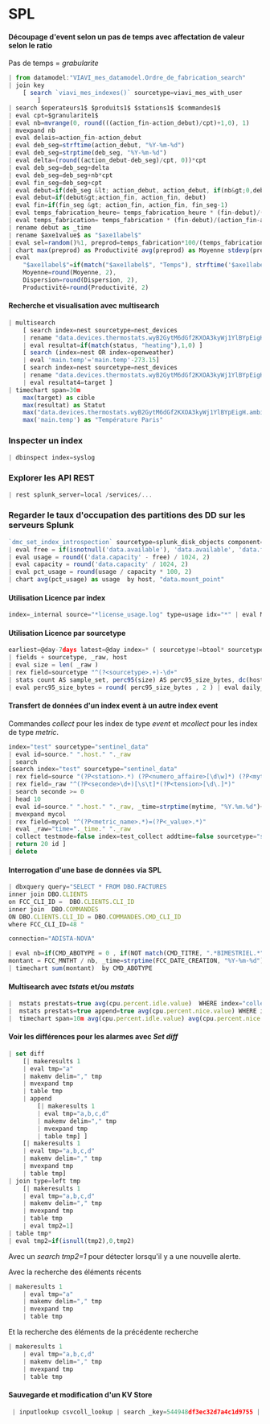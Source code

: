 # SPL

#### Découpage d'event selon un pas de temps avec affectation de valeur selon le ratio
Pas de temps = $grabularite$

```javascript
| from datamodel:"VIAVI_mes_datamodel.Ordre_de_fabrication_search" 
| join key 
    [ search `viavi_mes_indexes()` sourcetype=viavi_mes_with_user 
        ] 
| search $operateurs1$ $produits1$ $stations1$ $commandes1$ 
| eval cpt=$granularite1$ 
| eval nb=mvrange(0, round(((action_fin-action_debut)/cpt)+1,0), 1) 
| mvexpand nb 
| eval delais=action_fin-action_debut
| eval deb_seg=strftime(action_debut, "%Y-%m-%d") 
| eval deb_seg=strptime(deb_seg, "%Y-%m-%d")
| eval delta=(round((action_debut-deb_seg)/cpt, 0))*cpt
| eval deb_seg=deb_seg+delta
| eval deb_seg=deb_seg+nb*cpt
| eval fin_seg=deb_seg+cpt
| eval debut=if(deb_seg &lt; action_debut, action_debut, if(nb&gt;0,deb_seg, action_debut))
| eval debut=if(debut&gt;action_fin, action_fin, debut)
| eval fin=if(fin_seg &gt; action_fin, action_fin, fin_seg-1)
| eval temps_fabrication_heure= temps_fabrication_heure * (fin-debut)/(action_fin-action_debut), temps_interruption_heure= temps_interruption_heure * (fin-debut)/(action_fin-action_debut)
| eval temps_fabrication= temps_fabrication * (fin-debut)/(action_fin-action_debut), temps_interruption= temps_interruption * (fin-debut)/(action_fin-action_debut), temps_encyclage= temps_encyclage * (fin-debut)/(action_fin-action_debut)
| rename debut as _time
| rename $axe1value$ as "$axe1label$" 
| eval sel=random()%1, preprod=temps_fabrication*100/(temps_fabrication+(random()%1000*if(sel==0, 1, -1))) 
| chart max(preprod) as Productivité avg(preprod) as Moyenne stdevp(preprod) as Dispersion by "$axe1label$" $span1$ 
| eval 
    "$axe1label$"=if(match("$axe1label$", "Temps"), strftime('$axe1label$', "%d/%m/%Y"), '$axe1label$'),
    Moyenne=round(Moyenne, 2),
    Dispersion=round(Dispersion, 2),
    Productivité=round(Productivité, 2)
```

#### Recherche et visualisation avec multisearch

```javascript
| multisearch 
    [ search index=nest sourcetype=nest_devices 
    | rename "data.devices.thermostats.wyB2GytM6dGf2KXOA3kyWj1YlBYpEigH.hvac_state" as status 
    | eval resultat=if(match(status, "heating"),1,0) ] 
    [ search (index=nest OR index=openweather) 
    | eval 'main.temp'='main.temp'-273.15] 
    [ search index=nest sourcetype=nest_devices 
    | rename "data.devices.thermostats.wyB2GytM6dGf2KXOA3kyWj1YlBYpEigH.target_temperature_c" as target 
    | eval resultat4=target ] 
| timechart span=30m 
    max(target) as cible 
    max(resultat) as Statut 
    max("data.devices.thermostats.wyB2GytM6dGf2KXOA3kyWj1YlBYpEigH.ambient_temperature_c") as "Température maison" 
    max('main.temp') as "Température Paris"
```

### Inspecter un index
```javascript
| dbinspect index=syslog
```

### Explorer les API REST
```javascript
| rest splunk_server=local /services/...
```

### Regarder le taux d'occupation des partitions des DD sur les serveurs Splunk
```javascript
`dmc_set_index_introspection` sourcetype=splunk_disk_objects component=Partitions
| eval free = if(isnotnull('data.available'), 'data.available', 'data.free') 
| eval usage = round(('data.capacity' - free) / 1024, 2) 
| eval capacity = round('data.capacity' / 1024, 2)
| eval pct_usage = round(usage / capacity * 100, 2)
| chart avg(pct_usage) as usage  by host, "data.mount_point"
```

#### Utilisation Licence par index
```javascript
index=_internal source="*license_usage.log" type=usage idx="*" | eval MB = round(b/1048576,2) | eval st_idx = st.": ".idx | fields ** | timechart span=1d sum(MB) by st_idx | addtotals
```

#### Utilisation Licence par sourcetype
```javascript
earliest=@day-7days latest=@day index=* ( sourcetype!=btool* sourcetype!=splunk* sourcetype!=*too_small* sourcetype!=stash )
| fields + sourcetype, _raw, host
| eval size = len( _raw )
| rex field=sourcetype "^(?<sourcetype>.+)-\d+"
| stats count AS sample_set, perc95(size) AS perc95_size_bytes, dc(host) AS NumHosts BY sourcetype
| eval perc95_size_bytes = round( perc95_size_bytes , 2 ) | eval daily_size_per_host_MB=round(((perc95_size_bytes*sample_set)/(NumHosts*7*1024*1024)), 2) | eval daily_size_MB = round((perc95_size_bytes*sample_set)/(7*1024*1024),2) | sort -daily_size_MB | addcoltotals daily_size_MB
```

#### Transfert de données d'un index event à un autre index event

Commandes _collect_ pour les index de type _event_ et _mcollect_ pour les index de type _metric_.

```javascript
index="test" sourcetype="sentinel_data"
| eval id=source." ".host." "._raw
| search
[search index="test" sourcetype="sentinel_data"
| rex field=source "(?P<station>.*) (?P<numero_affaire>[\d\w]*) (?P<mytime>(?P<annee>\d{4})\.(?P<mois>\d{2})\.(?P<jour>\d{2})).*- (?P<collect_de_voies>.*)\.txt"
| rex field=_raw "^(?P<seconde>\d+)[\s\t]*(?P<tension>[\d\.]*)"
| search seconde >= 0
| head 10
| eval id=source." ".host." "._raw, _time=strptime(mytime, "%Y.%m.%d")+seconde, mycol=mvappend(mycol, "seconde=".seconde), mycol=mvappend(mycol, "tension=".tension)
| mvexpand mycol
| rex field=mycol "^(?P<metric_name>.*)=(?P<_value>.*)"
| eval _raw="time="._time." "._raw
| collect testmode=false index=test_collect addtime=false sourcetype="sentinel_data_metric"
| return 20 id ]
| delete
```

#### Interrogation d'une base de données via SPL
```javascript
| dbxquery query="SELECT * FROM DBO.FACTURES
inner join DBO.CLIENTS
on FCC_CLI_ID =  DBO.CLIENTS.CLI_ID
inner join  DBO.COMMANDES 
ON DBO.CLIENTS.CLI_ID = DBO.COMMANDES.CMD_CLI_ID
where FCC_CLI_ID=48 " 

connection="ADISTA-NOVA"

| eval nb=if(CMD_ABOTYPE = 0 , if(NOT match(CMD_TITRE, ".*BIMESTRIEL.*"), 1,2), if(CMD_ABOTYPE = 1, 3, if(CMD_ABOTYPE = 2, 6,12))), nb=if(CMD_ABOTYPE=1, 1, nb),
montant = FCC_MNTHT / nb, _time=strptime(FCC_DATE_CREATION, "%Y-%m-%d")
| timechart sum(montant)  by CMD_ABOTYPE
```

#### Multisearch avec _tstats_ et/ou _mstats_
```javascript
|  mstats prestats=true avg(cpu.percent.idle.value)  WHERE index="collectd" AND source="http:collectd" span=10m
|  mstats prestats=true append=true avg(cpu.percent.nice.value) WHERE index="collectd" AND source="http:collectd" span=10m
|  timechart span=10m avg(cpu.percent.idle.value) avg(cpu.percent.nice.value)
```

#### Voir les différences pour les alarmes avec _Set diff_
```javascript
| set diff 
    [| makeresults 1 
    | eval tmp="a" 
    | makemv delim="," tmp 
    | mvexpand tmp 
    | table tmp 
    | append 
        [| makeresults 1 
        | eval tmp="a,b,c,d" 
        | makemv delim="," tmp 
        | mvexpand tmp 
        | table tmp] ] 
    [| makeresults 1 
    | eval tmp="a,b,c,d" 
    | makemv delim="," tmp 
    | mvexpand tmp 
    | table tmp] 
| join type=left tmp 
    [| makeresults 1 
    | eval tmp="a,b,c,d"
    | makemv delim="," tmp 
    | mvexpand tmp 
    | table tmp
    | eval tmp2=1]
| table tmp*
| eval tmp2=if(isnull(tmp2),0,tmp2)
```
Avec un _search tmp2=1_ pour détecter lorsqu'il y a une nouvelle alerte.

Avec la recherche des éléments récents
```javascript
| makeresults 1 
    | eval tmp="a" 
    | makemv delim="," tmp 
    | mvexpand tmp 
    | table tmp
```

Et la recherche des éléments de la précédente recherche
```javascript
| makeresults 1 
    | eval tmp="a,b,c,d"
    | makemv delim="," tmp 
    | mvexpand tmp 
    | table tmp
```

#### Sauvegarde et modification d'un KV Store
```javascript
 | inputlookup csvcoll_lookup | search _key=544948df3ec32d7a4c1d9755 | eval CustName="Marge Simpson" | eval CustCity="Springfield" | outputlookup csvcoll_lookup append=True
```

